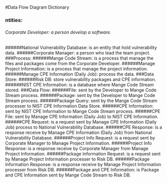 #Data Flow Diagram Dictionary

### ntities:
###### Corporate Developer: a person develop a software.
######National Vulnerability Database: is an entity that hold vulnerability data.
######Corporate Manager: a person who lead the team project.
###Process:
######Mange Code Stream: is a process that manage the files and packages come from the Corporate Developer. 
######Manage Project Information: is a process that manage the project information.
######Manage CPE Information (Daily Job): process the data.
###Data Store:
######Risk DB: store vulnerability packages and CPE information.
######NIST CPE Information: is a database where Mange Code Stream stored.
###Data Flow:
######File: sent by the Developer to Mange Code Stream process.
######Package: sent by the Developer to Mange Code Stream process.
######Package Query: sent by the Mange Code Stream processer to NIST CPE Information Data Store.
######CPE Information: sent by NIST CPE Information to Mange Code Stream process.
######CPE File: sent by Manage CPE Information (Daily Job) to NIST CPE Information.
######CPE Request: is a request sent by Manage CPE Information (Daily Job) process to National Vulnerability Database.
######CPE Response: is a response receive by Manage CPE Information (Daily Job) from National Vulnerability Database.
######Project Info Request: is a request sent by Corporate Manager to Manage Project Information.
######Project Info Response: is a response receive by Corporate Manager from Manage Project Information.
######Package Information Request: is a request sent by Manage Project Information processer to Risk DB.
######Package Information Response: is a response receive by Manage Project Information processer from Risk DB.
######Package and CPE Information: is Package and CPE Information sent by Mange Code Stream to Risk DB.
